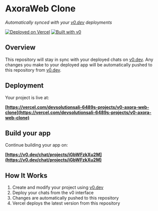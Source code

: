 # AxoraWeb Clone

*Automatically synced with your [v0.dev](https://v0.dev) deployments*

[![Deployed on Vercel](https://img.shields.io/badge/Deployed%20on-Vercel-black?style=for-the-badge&logo=vercel)](https://vercel.com/devsolutionsali-6489s-projects/v0-axora-web-clone)
[![Built with v0](https://img.shields.io/badge/Built%20with-v0.dev-black?style=for-the-badge)](https://v0.dev/chat/projects/iGbWFzkXu2M)

## Overview

This repository will stay in sync with your deployed chats on [v0.dev](https://v0.dev).
Any changes you make to your deployed app will be automatically pushed to this repository from [v0.dev](https://v0.dev).

## Deployment

Your project is live at:

**[https://vercel.com/devsolutionsali-6489s-projects/v0-axora-web-clone](https://vercel.com/devsolutionsali-6489s-projects/v0-axora-web-clone)**

## Build your app

Continue building your app on:

**[https://v0.dev/chat/projects/iGbWFzkXu2M](https://v0.dev/chat/projects/iGbWFzkXu2M)**

## How It Works

1. Create and modify your project using [v0.dev](https://v0.dev)
2. Deploy your chats from the v0 interface
3. Changes are automatically pushed to this repository
4. Vercel deploys the latest version from this repository
